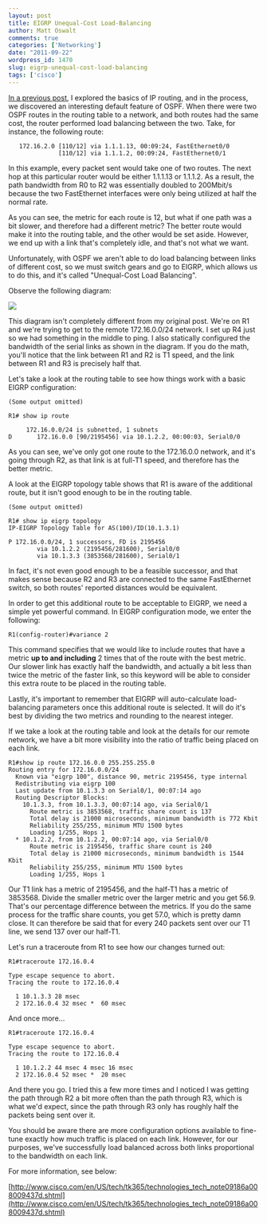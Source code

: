 ```yaml
---
layout: post
title: EIGRP Unequal-Cost Load-Balancing
author: Matt Oswalt
comments: true
categories: ['Networking']
date: "2011-09-22"
wordpress_id: 1470
slug: eigrp-unequal-cost-load-balancing
tags: ['cisco']
---
```



[In a previous post](https://keepingitclassless.net/2011/07/the-anatomy-of-show-ip-route/), I explored the basics of IP routing, and in the process, we discovered an interesting default feature of OSPF. When there were two OSPF routes in the routing table to a network, and both routes had the same cost, the router performed load balancing between the two. Take, for instance, the following route:

       172.16.2.0 [110/12] via 1.1.1.13, 00:09:24, FastEthernet0/0
                  [110/12] via 1.1.1.2, 00:09:24, FastEthernet0/1

In this example, every packet sent would take one of two routes. The next hop at this particular router would be either 1.1.1.13 or 1.1.1.2. As a result, the path bandwidth from R0 to R2 was essentially doubled to 200Mbit/s because the two FastEthernet interfaces were only being utilized at half the normal rate.

As you can see, the metric for each route is 12, but what if one path was a bit slower, and therefore had a different metric? The better route would make it into the routing table, and the other would be set aside. However, we end up with a link that's completely idle, and that's not what we want.

Unfortunately, with OSPF we aren't able to do load balancing between links of different cost, so we must switch gears and go to EIGRP, which allows us to do this, and it's called "Unequal-Cost Load Balancing".

Observe the following diagram:

[![](assets/2011/09/Diagram.png)](assets/2011/09/Diagram.png)

This diagram isn't completely different from my original post. We're on R1 and we're trying to get to the remote 172.16.0.0/24 network. I set up R4 just so we had something in the middle to ping. I also statically configured the bandwidth of the serial links as shown in the diagram. If you do the math, you'll notice that the link between R1 and R2 is T1 speed, and the link between R1 and R3 is precisely half that.

Let's take a look at the routing table to see how things work with a basic EIGRP configuration:

    (Some output omitted)
    
    R1# show ip route
    
         172.16.0.0/24 is subnetted, 1 subnets
    D       172.16.0.0 [90/2195456] via 10.1.2.2, 00:00:03, Serial0/0

As you can see, we've only got one route to the 172.16.0.0 network, and it's going through R2, as that link is at full-T1 speed, and therefore has the better metric.

A look at the EIGRP topology table shows that R1 is aware of the additional route, but it isn't good enough to be in the routing table.

    (Some output omitted)
    
    R1# show ip eigrp topology
    IP-EIGRP Topology Table for AS(100)/ID(10.1.3.1)
    
    P 172.16.0.0/24, 1 successors, FD is 2195456
            via 10.1.2.2 (2195456/281600), Serial0/0
            via 10.1.3.3 (3853568/281600), Serial0/1

In fact, it's not even good enough to be a feasible successor, and that makes sense because R2 and R3 are connected to the same FastEthernet switch, so both routes' reported distances would be equivalent.

In order to get this additional route to be acceptable to EIGRP, we need a simple yet powerful command. In EIGRP configuration mode, we enter the following:

    R1(config-router)#variance 2

This command specifies that we would like to include routes that have a metric **up to and including** 2 times that of the route with the best metric. Our slower link has exactly half the bandwidth, and actually a bit less than twice the metric of the faster link, so this keyword will be able to consider this extra route to be placed in the routing table.

Lastly, it's important to remember that EIGRP will auto-calculate load-balancing parameters once this additional route is selected. It will do it's best by dividing the two metrics and rounding to the nearest integer.

If we take a look at the routing table and look at the details for our remote network, we have a bit more visibility into the ratio of traffic being placed on each link.

    R1#show ip route 172.16.0.0 255.255.255.0
    Routing entry for 172.16.0.0/24
      Known via "eigrp 100", distance 90, metric 2195456, type internal
      Redistributing via eigrp 100
      Last update from 10.1.3.3 on Serial0/1, 00:07:14 ago
      Routing Descriptor Blocks:
        10.1.3.3, from 10.1.3.3, 00:07:14 ago, via Serial0/1
          Route metric is 3853568, traffic share count is 137
          Total delay is 21000 microseconds, minimum bandwidth is 772 Kbit
          Reliability 255/255, minimum MTU 1500 bytes
          Loading 1/255, Hops 1
      * 10.1.2.2, from 10.1.2.2, 00:07:14 ago, via Serial0/0
          Route metric is 2195456, traffic share count is 240
          Total delay is 21000 microseconds, minimum bandwidth is 1544 Kbit
          Reliability 255/255, minimum MTU 1500 bytes
          Loading 1/255, Hops 1

Our T1 link has a metric of 2195456, and the half-T1 has a metric of 3853568. Divide the smaller metric over the larger metric and you get 56.9. That's our percentage difference between the metrics. If you do the same process for the traffic share counts, you get 57.0, which is pretty damn close. It can therefore be said that for every 240 packets sent over our T1 line, we send 137 over our half-T1.

Let's run a traceroute from R1 to see how our changes turned out:

    R1#traceroute 172.16.0.4

    Type escape sequence to abort.
    Tracing the route to 172.16.0.4

      1 10.1.3.3 28 msec
      2 172.16.0.4 32 msec *  60 msec

And once more...

    R1#traceroute 172.16.0.4

    Type escape sequence to abort.
    Tracing the route to 172.16.0.4

      1 10.1.2.2 44 msec 4 msec 16 msec
      2 172.16.0.4 52 msec *  20 msec

And there you go. I tried this a few more times and I noticed I was getting the path through R2 a bit more often than the path through R3, which is what we'd expect, since the path through R3 only has roughly half the packets being sent over it.

You should be aware there are more configuration options available to fine-tune exactly how much traffic is placed on each link. However, for our purposes, we've successfully load balanced across both links proportional to the bandwidth on each link.

For more information, see below:

[http://www.cisco.com/en/US/tech/tk365/technologies_tech_note09186a008009437d.shtml](http://www.cisco.com/en/US/tech/tk365/technologies_tech_note09186a008009437d.shtml)
